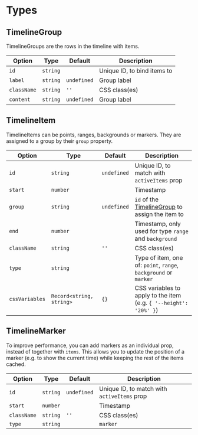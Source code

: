 # Types

## TimelineGroup

TimelineGroups are the rows in the timeline with items.

| Option | Type | Default | Description |
| --- | --- | --- | --- |
| `id` | `string` | <Badge type="info" text="required" /> | Unique ID, to bind items to |
| `label` | `string` | `undefined` | Group label |
| `className` | `string` | `''` | CSS class(es) |
| `content` | `string` | `undefined` | Group label <Badge type="danger" text="removed in v2.0.0" /> |

## TimelineItem

TimelineItems can be points, ranges, backgrounds or markers. They are assigned to a group by their `group` property.

| Option | Type | Default | Description |
| --- | --- | --- | --- |
| `id` | `string` | `undefined` | Unique ID, to match with `activeItems` prop |
| `start` | `number` | <Badge type="info" text="required" /> | Timestamp |
| `group` | `string` | `undefined` | `id` of the [TimelineGroup](#timelinegroup) to assign the item to |
| `end` | `number` | <Badge type="info" text="required for range and background" /> | Timestamp, only used for type `range` and `background` |
| `className` | `string` | `''` | CSS class(es) |
| `type` | `string` | <Badge type="info" text="required" /> | Type of item, one of: `point`, `range`, `background` or `marker` |
| `cssVariables` | `Record<string, string>` | `{}` | CSS variables to apply to the item (e.g. `{ '--height': '20%' }`) |

## TimelineMarker

To improve performance, you can add markers as an individual prop, instead of together with `items`. This allows you to update the position of a marker (e.g. to show the current time) while keeping the rest of the items cached.

| Option | Type | Default | Description |
| --- | --- | --- | --- |
| `id` | `string` | `undefined` | Unique ID, to match with `activeItems` prop |
| `start` | `number` | <Badge type="info" text="required" /> | Timestamp |
| `className` | `string` | `''` | CSS class(es) |
| `type` | `string` | <Badge type="info" text="required" /> | `marker` |
